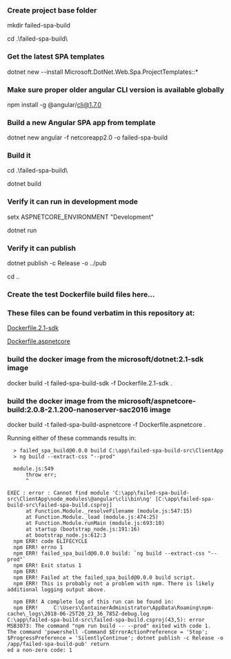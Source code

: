 ### Create project base folder
mkdir failed-spa-build

cd .\failed-spa-build\

### Get the latest SPA templates
dotnet new --install Microsoft.DotNet.Web.Spa.ProjectTemplates::*

### Make sure proper older angular CLI version is available globally
npm install -g @angular/cli@1.7.0

### Build a new Angular SPA app from template
dotnet new angular -f netcoreapp2.0 -o failed-spa-build

### Build it
cd .\failed-spa-build\

dotnet build

### Verify it can run in development mode
setx ASPNETCORE_ENVIRONMENT "Development"

dotnet run

### Verify it can publish
dotnet publish -c Release -o ../pub

cd ..

### Create the test Dockerfile build files here...
### These files can be found verbatim in this repository at:
[Dockerfile.2.1-sdk](https://github.com/temporafugiunt/AngularSPATemplateFailure/blob/master/Dockerfile.2.1-sdk)

[Dockerfile.aspnetcore](https://github.com/temporafugiunt/AngularSPATemplateFailure/blob/master/Dockerfile.aspnetcore)

### build the docker image from the microsoft/dotnet:2.1-sdk image
docker build -t failed-spa-build-sdk -f Dockerfile.2.1-sdk .

### build the docker image from the microsoft/aspnetcore-build:2.0.8-2.1.200-nanoserver-sac2016 image
docker build -t failed-spa-build-aspnetcore -f Dockerfile.aspnetcore .

Running either of these commands results in:
```
  > failed_spa_build@0.0.0 build C:\app\failed-spa-build-src\ClientApp
  > ng build --extract-css "--prod"

  module.js:549
      throw err;
      ^

EXEC : error : Cannot find module 'C:\app\failed-spa-build-src\ClientApp\node_modules\@angular\cli\bin\ng' [C:\app\failed-spa-build-src\failed-spa-build.csproj]
      at Function.Module._resolveFilename (module.js:547:15)
      at Function.Module._load (module.js:474:25)
      at Function.Module.runMain (module.js:693:10)
      at startup (bootstrap_node.js:191:16)
      at bootstrap_node.js:612:3
  npm ERR! code ELIFECYCLE
  npm ERR! errno 1
  npm ERR! failed_spa_build@0.0.0 build: `ng build --extract-css "--prod"`
  npm ERR! Exit status 1
  npm ERR!
  npm ERR! Failed at the failed_spa_build@0.0.0 build script.
  npm ERR! This is probably not a problem with npm. There is likely additional logging output above.

  npm ERR! A complete log of this run can be found in:
  npm ERR!     C:\Users\ContainerAdministrator\AppData\Roaming\npm-cache\_logs\2018-06-25T20_23_36_785Z-debug.log
C:\app\failed-spa-build-src\failed-spa-build.csproj(43,5): error MSB3073: The command "npm run build -- --prod" exited with code 1.
The command 'powershell -Command $ErrorActionPreference = 'Stop'; $ProgressPreference = 'SilentlyContinue'; dotnet publish -c Release -o /app/failed-spa-build-pub' return
ed a non-zero code: 1
```
